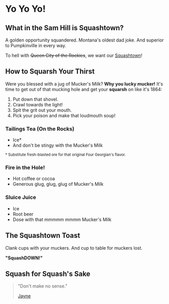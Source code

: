 # Yo Yo Yo!

## What in the Sam Hill is Squashtown?

A golden opportunity squandered. Montana's oldest dad joke. And superior to Pumpkinville in every way.

To hell with ~~Queen City of the Rockies~~, we want our [Squashtown](https://en.wikipedia.org/wiki/Helena,_Montana#Early_settlement_and_gold_rush)!

## How to Squarsh Your Thirst

Were you blessed with a jug of Mucker's Milk? **Why you lucky mucker!** It's time to get out of that mucking hole and get your **squarsh** on like it's 1864:

1. Put down that shovel.
1. Crawl towards the light!
3. Spit the grit out your mouth.
4. Pick your poison and make that loudmouth soup!

### Tailings Tea (On the Rocks)

- Ice*
- And don't be stingy with the Mucker's Milk

<small>\* Substitute fresh-blasted ore for that original Four Georgian's flavor.</small>

### Fire in the Hole!

- Hot coffee or cocoa
- Generous glug, glug, glug of Mucker's Milk

### Sluice Juice

- Ice
- Root beer
- Dose with that mmmmm mmmm Mucker's Milk

## The Squashtown Toast

Clank cups with your muckers. And cup to table for muckers lost.

**"SquashDOWN!"**

## Squash for Squash's Sake

> "Don't make no sense."
> 
> [Jayne](https://en.wikipedia.org/wiki/Jaynestown)
